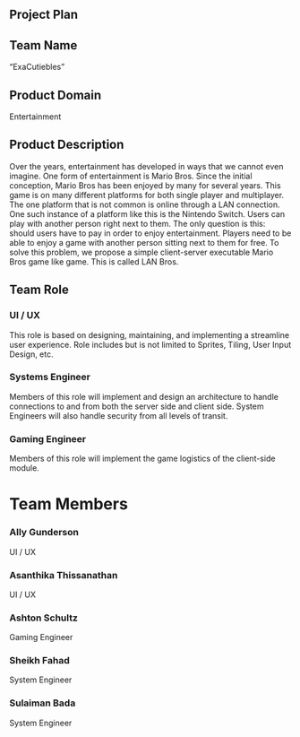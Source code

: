 ## Project Plan 

## Team Name 

“ExaCutiebles” 

## Product Domain 

Entertainment 

## Product Description 

Over the years, entertainment has developed in ways that we cannot even imagine. One form of entertainment is Mario Bros. Since the initial conception, Mario Bros has been enjoyed by many for several years. This game is on many different platforms for both single player and multiplayer. The one platform that is not common is online through a LAN connection. One such instance of a platform like this is the Nintendo Switch. Users can play with another person right next to them. The only question is this: should users have to pay in order to enjoy entertainment. Players need to be able to enjoy a game with another person sitting next to them for free. To solve this problem, we propose a simple client-server executable Mario Bros game like game. This is called LAN Bros.  

## Team Role 

### UI / UX 

This role is based on designing, maintaining, and implementing a streamline user experience. Role includes but is not limited to Sprites, Tiling, User Input Design, etc.  

### Systems Engineer 

Members of this role will implement and design an architecture to handle connections to and from both the server side and client side. System Engineers will also handle security from all levels of transit.   

### Gaming Engineer 

Members of this role will implement the game logistics of the client-side module.  

# Team Members 

### Ally Gunderson 

UI / UX 

### Asanthika Thissanathan 

UI / UX 

### Ashton Schultz 

Gaming Engineer 

### Sheikh Fahad 

System Engineer 

### Sulaiman Bada 

System Engineer 

 
